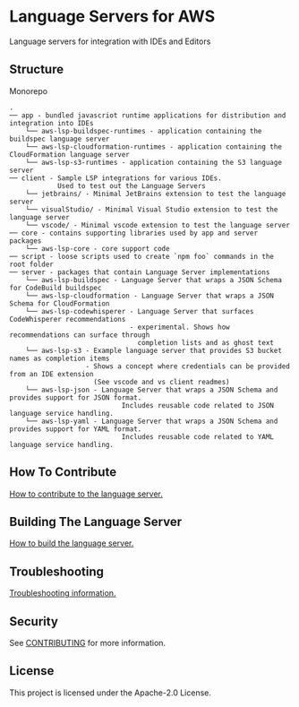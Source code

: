 # Language Servers for AWS

Language servers for integration with IDEs and Editors

## Structure

Monorepo

```
.
── app - bundled javascriot runtime applications for distribution and integration into IDEs
    └── aws-lsp-buildspec-runtimes - application containing the buildspec language server
    └── aws-lsp-cloudformation-runtimes - application containing the CloudFormation language server
    └── aws-lsp-s3-runtimes - application containing the S3 language server
── client - Sample LSP integrations for various IDEs.
            Used to test out the Language Servers
    └── jetbrains/ - Minimal JetBrains extension to test the language server
    └── visualStudio/ - Minimal Visual Studio extension to test the language server
    └── vscode/ - Minimal vscode extension to test the language server
── core - contains supporting libraries used by app and server packages
    └── aws-lsp-core - core support code
── script - loose scripts used to create `npm foo` commands in the root folder
── server - packages that contain Language Server implementations
    └── aws-lsp-buildspec - Language Server that wraps a JSON Schema for CodeBuild buildspec
    └── aws-lsp-cloudformation - Language Server that wraps a JSON Schema for CloudFormation
    └── aws-lsp-codewhisperer - Language Server that surfaces CodeWhisperer recommendations
                              - experimental. Shows how recommendations can surface through
                                completion lists and as ghost text
    └── aws-lsp-s3 - Example language server that provides S3 bucket names as completion items
                   - Shows a concept where credentials can be provided from an IDE extension
                     (See vscode and vs client readmes)
    └── aws-lsp-json - Language Server that wraps a JSON Schema and provides support for JSON format. 
                            Includes reusable code related to JSON language service handling.
    └── aws-lsp-yaml - Language Server that wraps a JSON Schema and provides support for YAML format. 
                            Includes reusable code related to YAML language service handling.
```

## How To Contribute

[How to contribute to the language server.](CONTRIBUTING.md#contributing)

## Building The Language Server

[How to build the language server.](CONTRIBUTING.md#building-the-language-server)

## Troubleshooting

[Troubleshooting information.](CONTRIBUTING.md#troubleshooting)

## Security

See [CONTRIBUTING](CONTRIBUTING.md#security-issue-notifications) for more information.

## License

This project is licensed under the Apache-2.0 License.
